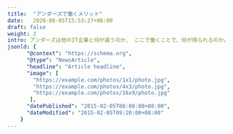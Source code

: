 ```yaml
---
title:  "アンダーズで働くメリット"
date:   2020-08-05T15:53:27+06:00
draft: false
weight: 2
intro: アンダーズは他のIT企業と何が違うのか、 ここで働くことで、何が得られるのか。 興味を持ったあなたが感じる「知りたい」に答えます。
jsonld: {
      "@context": "https://schema.org",
      "@type": "NewsArticle",
      "headline": "Article headline",
      "image": [
        "https://example.com/photos/1x1/photo.jpg",
        "https://example.com/photos/4x3/photo.jpg",
        "https://example.com/photos/16x9/photo.jpg"
       ],
      "datePublished": "2015-02-05T08:00:00+08:00",
      "dateModified": "2015-02-05T09:20:00+08:00"
    }
---
```

